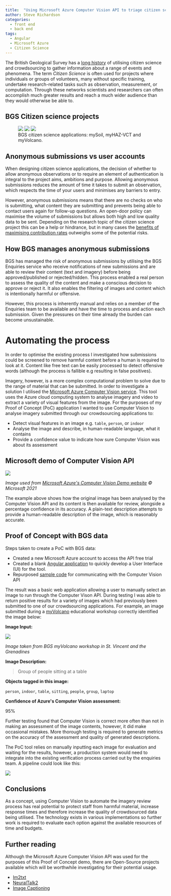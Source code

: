 ```yaml
---
title:  "Using Microsoft Azure Computer Vision API to triage citizen science submissions"
author: Steve Richardson
categories:
  - front end
  - back end
tags:
  - Angular
  - Microsoft Azure
  - Citizen Science
---
```


The British Geological Survey has a [long history](https://www.bgs.ac.uk/geology-projects/citizen-science/) of utilising citizen science and crowdsourcing to gather information about a range of events and phenomena. The term *Citizen Science* is often used for projects where individuals or groups of volunteers, many without specific training, undertake research-related tasks such as observation, measurement, or computation. Through these networks scientists and researchers can often accomplish much greater results and reach a much wider audience than they would otherwise be able to.

## BGS Citizen science projects

<figure class="third">
	<img src="https://www.bgs.ac.uk/wp-content/uploads/2019/12/mySoil_banner-960x529.jpg">
	<img src="https://www.bgs.ac.uk/wp-content/uploads/2020/06/myHAZ-1-960x497.jpg">
	<img src="https://www.bgs.ac.uk/wp-content/uploads/2020/03/myVolcano-960x529.jpg">
	<figcaption>BGS citizen science applications: mySoil, myHAZ-VCT and myVolcano. </figcaption>
</figure>

## Anonymous submissions vs user accounts

When designing citizen science applications, the decision of whether to allow anonymous observations or to require an element of authentication is integral to the project aims, ambitions and purpose. Allowing anonymous submissions reduces the amount of time it takes to submit an observation, which respects the time of your users and minimises any barriers to entry.

However, anonymous submissions means that there are no checks on who is submitting, what content they are submitting and prevents being able to contact users again for follow-up questions. An open-door policy can maximise the volume of submissions but allows both high and low quality data to be sent. Depending on the research topic of the citizen science project this can be a help or hindrance, but in many cases the [benefits of maximising contribution rates](https://www.researchgate.net/publication/291356235_To_Sign_Up_or_not_to_Sign_Up_Maximizing_Citizen_Science_Contribution_Rates_through_Optional_Registration) outweighs some of the potential risks.

## How BGS manages anonymous submissions

BGS has managed the risk of anonymous submissions by utilising the BGS Enquiries service who receive notifications of new submissions and are able to review their content (text and imagery) before being approved/published or rejected/hidden. This process enabled a real person to assess the quality of the content and make a conscious decision to approve or reject it. It also enables the filtering of images and content which is intentionally harmful or offensive.

However, this process is inherently manual and relies on a member of the Enquiries team to be available and have the time to process and action each submission. Given the pressures on their time already the burden can become unsustainable.

# Automating the process

In order to optimise the existing process I investigated how submissions could be screened to remove harmful content before a human is required to look at it. Content like free text can be easily processed to detect offensive words (although the process is fallible e.g resulting in false positives).

Imagery, however, is a more complex computational problem to solve due to the range of material that can be submitted. In order to investigate a solution I utilised the [Microsoft Azure Computer Vision service](https://azure.microsoft.com/en-us/services/cognitive-services/computer-vision/#overview). This tool uses the Azure cloud computing system to analyse imagery and video to extract a variety of visual features from the image. For the purposes of my Proof of Concept (PoC) application I wanted to use Computer Vision to analyse imagery submitted through our crowdsourcing applications to:

* Detect visual features in an image e.g. `table`, `person`, or `indoor`
* Analyse the image and describe, in human-readable language, what it contains
* Provide a confidence value to indicate how sure Computer Vision was about its assessment

## Microsoft demo of Computer Vision API
![](../../../assets/images/2021-08-11-autocaption/ms-example.png)

*Image used from [Microsoft Azure's Computer Vision Demo website](https://aidemos.microsoft.com/computer-vision) &#169; Microsoft 2021*

The example above shows how the original image has been analysed by the Computer Vision API and its content is then available for review, alongside a percentage confidence in its accuracy. A plain-text description attempts to provide a human-readable description of the image, which is reasonably accurate.

## Proof of Concept with BGS data

Steps taken to create a PoC with BGS data:
* Created a new Microsoft Azure account to access the API free trial
* Created a blank [Angular application](https://angular.io/) to quickly develop a User Interface (UI) for the tool.
* Repurposed [sample code](https://docs.microsoft.com/en-us/azure/cognitive-services/computer-vision/quickstarts-sdk/image-analysis-client-library?pivots=programming-language-javascript&tabs=visual-studio) for communicating with the Computer Vision API

The result was a basic web application allowing a user to manually select an image to run through the Computer Vison API. During testing I was able to return positive results for a variety of images which had previously been submitted to one of our crowdsourcing applications. For example, an image submitted during a [myVolcano](https://www.bgs.ac.uk/technologies/apps/myvolcano/) educational workshop correctly identified the image below:

**Image Input:**

![](../../../assets/images/2021-08-11-autocaption/edu-workshop.png)

*Image taken from BGS myVolcano workshop in St. Vincent and the Grenadines*

**Image Description:**
> Group of people sitting at a table

**Objects tagged in this image:**

`person`, `indoor`, `table`, `sitting`, `people`, `group`, `laptop`

**Confidence of Azure's Computer Vision assessment:**

95%

Further testing found that Computer Vision is correct more often than not in making an assessment of the image contents, however, it did make occasional mistakes. More thorough testing is required to generate metrics on the accuracy of the assessment and quality of generated descriptions.

The PoC tool relies on manually inputting each image for evaluation and waiting for the results, however, a production system would need to integrate into the existing verification process carried out by the enquiries team. A pipeline could look like this:

![](../../../assets/images/2021-08-11-autocaption/flow-chart.png)

## Conclusions

As a concept, using Computer Vision to automate the imagery review process has real potential to protect staff from harmful material, increase response times and therefore increase the quality of crowdsourced data being utilised. The technology exists in various implementations so further work is required to evaluate each option against the available resources of time and budgets.

## Further reading

Although the Microsoft Azure Computer Vision API was used for the purposes of this Proof of Concept demo, there are Open-Source projects available which will be worthwhile investigating for their potential usage.

* [Im2txt](https://github.com/HughKu/Im2txt)
* [NeuralTalk2](https://github.com/karpathy/neuraltalk2)
* [Image Captioning](https://github.com/DeepRNN/image_captioning)